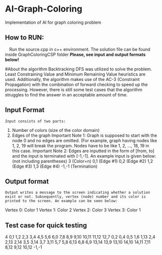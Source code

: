 # AI-Graph-Coloring
Implementation of AI for graph coloring problem


## How to RUN:
 Run the source.cpp in c++ environment. The solution file can be found inside GraphColoringCSP folder
 **Please, see input and output formats below!**

#About the algorithm
	Backtracking DFS was utilized to solve the problem. Least Constraining Value and Minimum Remaining Value heuristics are used. Additionally, the algorithm makes use of the AC-3 (Constraint Propagation) with the combination of forward checking to speed up the processing. However, there is still some test cases that the algorithm struggles to find the answer in an acceptable amount of time.
	
## Input Format
	Input consists of two parts:
1)	Number of colors (size of the color domain)
2)	Edges of the graph
Important Note 1: Graph is supposed to start with the node 0 and no edges are omitted. (For example, graph having nodes like 1, 2, 19 will break the program. Nodes have to be like 1, 2, …, 18, 19 in this case.
Important Note 2: Edges are inputted in the form of [from, to] and the input is terminated with [-1,-1]. An example input is given below: (not including parentheses)
3 (Color=n)
0,1 (Edge #1)
0,2 (Edge #2)
1,2 (Edge #3)
1,3 (Edge #4)
-1,-1 (Termination)
## Output format
	Output writes a message to the screen indicating whether a solution exist or not. Subsequently, vertex (node) number and its color is printed to the screen. An example can be seen below:
Vertex 0: Color 1
Vertex 1: Color 2
Vertex 2: Color 3
Vertex 3: Color 1
	
 
## Test case for quick testing
4
0,1
1,2
2,3
3,4
4,5
5,6
6,0
7,8
8,9
9,10
10,11
11,12
12,7
0,2
0,4
0,5
1,6
1,13
2,4
2,13
2,14
3,5
3,14
3,7
3,11
5,7
5,8
6,13
6,8
6,9
13,14
13,9
13,10
14,10
14,11
7,11
8,12
9,12
10,12
-1,-1
